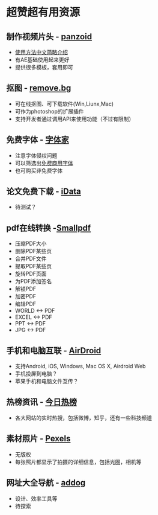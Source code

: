# 超赞超有用资源

## 制作视频片头 - [panzoid](https://panzoid.com/)

* [使用方法中文简略介绍](https://uiiiuiii.com/software/144430.html)  
* 有AE基础使用起来更好
* 提供很多模板，套用即可

## 抠图 - [remove.bg](https://www.remove.bg/)

* 可在线抠图、可下载软件(Win,Liunx,Mac)
* 可作为photoshop的扩展插件
* 支持开发者通过调用API来使用功能（不过有限制）

## 免费字体 - [字体家](https://www.zitijia.com/)

* 注意字体侵权问题
* 可以筛选出[免费商用字体](https://www.zitijia.com/t/%E5%85%8D%E8%B4%B9%E5%95%86%E7%94%A8)
* 也可购买非免费字体  

## 论文免费下载 - [iData](https://www.cn-ki.net/)

* 待测试？

## pdf在线转换 -[Smallpdf](https://smallpdf.com/)

* 压缩PDF大小
* 删除PDF某些页
* 合并PDF文件
* 提取PDF某些页
* 旋转PDF页面
* 为PDF添加签名
* 解锁PDF
* 加密PDF
* 编辑PDF
* WORLD <-> PDF
* EXCEL <-> PDF
* PPT <-> PDF  
* JPG <-> PDF  

## 手机和电脑互联 - [AirDroid](https://www.airdroid.com/zh-cn/)

* 支持Android, iOS, Windows, Mac OS X, Airdroid Web  
* 手机投屏到电脑？  
* 苹果手机和电脑文件互传？

## 热榜资讯 - [今日热榜](https://tophub.today/)

* 各大网站的实时热搜，包括微博，知乎，还有一些科技频道  

## 素材照片 - [Pexels](https://www.pexels.com/)

* 无版权  
* 每张照片都显示了拍摄的详细信息，包括光圈，相机等  

## 网址大全导航 - [addog](http://www.addog.vip/)

* 设计、效率工具等  
* 待探索